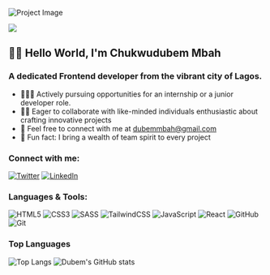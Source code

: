 ![Project Image](https://img.freepik.com/premium-photo/futuristic-workspace-person-working-with-floating-screens_955695-3917.jpg?ga=GA1.1.1877106984.1699472407&semt=ais_ai_generated)

<img src="https://komarev.com/ghpvc/?username=dubemmbah&color=blue&abbreviated=true"/>

## 👋🏾 Hello World, I'm Chukwudubem Mbah

### A dedicated Frontend developer from the vibrant city of Lagos.

* 👨🏾‍💻 Actively pursuing opportunities for an internship or a junior developer role.
* 👬🏾 Eager to collaborate with like-minded individuals enthusiastic about crafting innovative projects
* 💬 Feel free to connect with me at dubemmbah@gmail.com
* 🤩 Fun fact: I bring a wealth of team spirit to every project


### Connect with me:
[![Twitter](https://img.shields.io/twitter/follow/dubem_mbah?style=social)](https://twitter.com/dubem_mbah)
[![LinkedIn](https://img.shields.io/badge/LinkedIn-Connect-blue)](https://www.linkedin.com/in/dubem-mbah/)

### Languages & Tools: 
![HTML5](https://img.shields.io/badge/html5-%23E34F26.svg?style=for-the-badge&logo=html5&logoColor=white)
![CSS3](https://img.shields.io/badge/css3-%231572B6.svg?style=for-the-badge&logo=css3&logoColor=white)
![SASS](https://img.shields.io/badge/SASS-hotpink.svg?style=for-the-badge&logo=SASS&logoColor=white)
![TailwindCSS](https://img.shields.io/badge/tailwindcss-%2338B2AC.svg?style=for-the-badge&logo=tailwind-css&logoColor=white)
![JavaScript](https://img.shields.io/badge/javascript-%23323330.svg?style=for-the-badge&logo=javascript&logoColor=%23F7DF1E)
![React](https://img.shields.io/badge/react-%23323330.svg?style=for-the-badge&logo=react&logoColor=%#8b5cf6)
![GitHub](https://img.shields.io/badge/github-%23323330.svg?style=for-the-badge&logo=github&logoColor=white)
![Git](https://img.shields.io/badge/git-%23F05033.svg?style=for-the-badge&logo=git&logoColor=white)

### Top Languages
![Top Langs](https://github-readme-stats.vercel.app/api/top-langs/?username=dubemmbah&hide_progress=true&custom_icon=https://img.icons8.com/material-two-tone/24/000000/github.png)
![Dubem's GitHub stats](https://github-readme-stats.vercel.app/api?username=dubemmbah&show=reviews&hide_rank=true)
